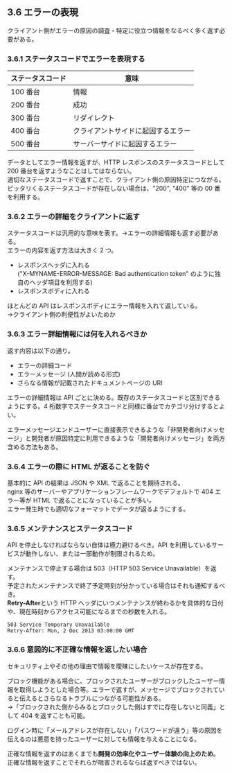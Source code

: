 ## 3.6 エラーの表現

クライアント側がエラーの原因の調査・特定に役立つ情報をなるべく多く返す必要がある。

### 3.6.1 ステータスコードでエラーを表現する

| ステータスコード | 意味                               |
| ---------------- | ---------------------------------- |
| 100 番台          | 情報                               |
| 200 番台          | 成功                               |
| 300 番台          | リダイレクト                       |
| 400 番台          | クライアントサイドに起因するエラー |
| 500 番台          | サーバーサイドに起因するエラー     |

データとしてエラー情報を返すが、HTTP レスポンスのステータスコードとして 200 番台を返すようなことはしてはならない。  
適切なステータスコードで返すことで、クライアント側の原因特定につながる。  
ピッタリくるステータスコードが存在しない場合は、"200", "400" 等の 00 番を利用する。

### 3.6.2 エラーの詳細をクライアントに返す

ステータスコードは汎用的な意味を表す。→エラーの詳細情報も返す必要がある。  
エラーの内容を返す方法は大きく 2 つ。

- レスポンスヘッダに入れる  
  ("X-MYNAME-ERROR-MESSAGE: Bad authentication token" のように独自のヘッダ項目を利用する)
- レスポンスボディに入れる

ほとんどの API はレスポンスボディにエラー情報を入れて返している。  
→クライアント側の利便性がよいためか

### 3.6.3 エラー詳細情報には何を入れるべきか

返す内容は以下の通り。

- エラーの詳細コード
- エラーメッセージ (人間が読める形式)
- さらなる情報が記載されたドキュメントページの URI

エラーの詳細情報は API ごとに決める。既存のステータスコードと区別できるようにする。4 桁数字でステータスコードと同様に番台でカテゴリ分けするとよい。

エラーメッセージエンドユーザーに直接表示できるような「非開発者向けメッセージ」と開発者が原因特定に利用できるような「開発者向けメッセージ」を両方含める方法もある。

### 3.6.4 エラーの際に HTML が返ることを防ぐ

基本的に API の結果は JSON や XML で返ることを期待される。  
nginx 等のサーバーやアプリケーションフレームワークでデフォルトで 404 エラー等が HTML で返ることになっていることが多い。  
エラー発生時でも適切なフォーマットでデータが返るようにする。

### 3.6.5 メンテナンスとステータスコード

API を停止しなければならない自体は極力避けるべき。API を利用しているサービスが動作しない、または一部動作が制限されるため。

メンテナンスで停止する場合は 503（HTTP 503 Service Unavailable）を返す。  
予定されたメンテナンスで終了予定時刻が分かっている場合はそれも通知するべき。  
**Retry-After**という HTTP ヘッダにいつメンテナンスが終わるかを具体的な日付や、現在時刻からアクセス可能になるまでの秒数を入れる。

```
503 Service Temporary Unavailable
Retry-After: Mon, 2 Dec 2013 03:00:00 GMT
```

### 3.6.6 意図的に不正確な情報を返したい場合

セキュリティ上やその他の理由で情報を曖昧にしたいケースが存在する。

ブロック機能がある場合に、ブロックされたユーザーがブロックしたユーザー情報を取得しようとした場合等。エラーで返すが、メッセージでブロックされていると伝えるとさらなるトラブルにつながる可能性がある。  
→「ブロックされた側からみるとブロックした側はすでに存在しないと同義」として 404 を返すことも可能。

ログイン時に「メールアドレスが存在しない」「パスワードが違う」等の原因を伝えるのは悪意を持ったユーザーに対しても情報を与えることになる。

正確な情報を返すのはあくまでも**開発の効率化やユーザー体験の向上のため**。  
正確な情報を返すことでそれらが阻害されるならば返すべきではない。